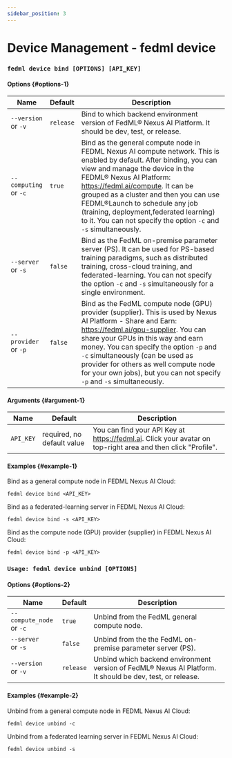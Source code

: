 ```yaml
---
sidebar_position: 3
---
```

# Device Management - fedml device

### `fedml device bind [OPTIONS] [API_KEY]`

#### Options {#options-1}

| Name                  | Default   | Description                                                                                                                                                                                                                                                                                                                                                                                                       |
|-----------------------|-----------|-------------------------------------------------------------------------------------------------------------------------------------------------------------------------------------------------------------------------------------------------------------------------------------------------------------------------------------------------------------------------------------------------------------------|
| `--version` <br/> or `-v` | `release` | Bind to which backend environment version of FedML® Nexus AI Platform. It should be dev, test, or release.                                                                                                                                                                                                                                                                                                        |
| <nobr>`--computing`</nobr> <br/> or `-c` | `true`    | Bind as the general compute node in FEDML Nexus AI compute network. This is enabled by default. After binding, you can view and manage the device in the FEDML® Nexus AI Platform: https://fedml.ai/compute. It can be grouped as a cluster and then you can use FEDML®Launch to schedule any job (training, deployment,federated learning) to it. You can not specify the option `-c` and `-s` simultaneously. |
| `--server` <br/> or `-s`    | `false`   | Bind as the FedML on-premise parameter server (PS). It can be used for PS-based training paradigms, such as distributed training, cross-cloud training, and federated-learning. You can not specify the option `-c` and `-s` simultaneously for a single environment.                                                                                                                                                 |
| `--provider` <br/> or `-p`  | `false`   | Bind as the FedML compute node (GPU) provider (supplier). This is used by Nexus AI Platform - Share and Earn: https://fedml.ai/gpu-supplier. You can share your GPUs in this way and earn money. You can specify the option `-p` and `-c` simultaneously (can be used as provider for others as well compute node for your own jobs), but you can not specify `-p` and `-s` simultaneously.                         |

#### Arguments {#argument-1}
| Name                  | Default                    | Description                                                                                                        |
|-----------------------|----------------------------|--------------------------------------------------------------------------------------------------------------------|
| `API_KEY`             | required, no default value | You can find your API Key at https://fedml.ai. Click your avatar on top-right area and then click "Profile". |

#### Examples {#example-1}

Bind as a general compute node in FEDML Nexus AI Cloud:
```
fedml device bind <API_KEY>
```

Bind as a federated-learning server in FEDML Nexus AI Cloud:
```
fedml device bind -s <API_KEY>
```

Bind as the compute node (GPU) provider (supplier) in FEDML Nexus AI Cloud:
```
fedml device bind -p <API_KEY>
```

### `Usage: fedml device unbind [OPTIONS]`

#### Options {#options-2}

| Name                     | Default   | Description                                                                                               |
|--------------------------|-----------|-----------------------------------------------------------------------------------------------------------|
| <nobr>`--compute_node`</nobr> <br/> or `-c` | `true`    | Unbind from the FedML general compute node.                                                               |
| `--server` <br/> or `-s`       | `false`   | Unbind from the the FedML on-premise parameter server (PS).                                               |
| `--version` <br/> or `-v`      | `release` | Unbind which backend environment version of FedML® Nexus AI Platform. It should be dev, test, or release. |

#### Examples {#example-2}

Unbind from a general compute node in FEDML Nexus AI Cloud:
```
fedml device unbind -c
```

Unbind from a federated learning server in FEDML Nexus AI Cloud:
```
fedml device unbind -s
```